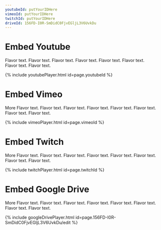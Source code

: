 ```yaml
---
youtubeId: putYourIDHere
vimeoId: putYourIDHere
twitchId: putYourIDHere
driveId: 156FD-I0R-SmDidC0FjvEGljL3V6UvkDu
---
```

# Embed Youtube

Flavor text. Flavor text. Flavor text. Flavor text. Flavor text. Flavor text. Flavor text. Flavor text. 

<!---
Include this next line in your .md for Youtube videos, make sure to put your video ID up there!

Example:     youtubeId: --b-9HrKK6w
-->

{% include youtubePlayer.html id=page.youtubeId %}


# Embed Vimeo

More Flavor text. Flavor text. Flavor text. Flavor text. Flavor text. Flavor text. Flavor text. Flavor text. 

<!---
Include this next line in your .md file for Vimeo videos, make sure to put your video ID up there!

Example:     vimeoID: --b-9HrKK6w
-->

{% include vimeoPlayer.html id=page.vimeoId %}

# Embed Twitch

More Flavor text. Flavor text. Flavor text. Flavor text. Flavor text. Flavor text. Flavor text. Flavor text. 

<!---
Include this next line in your .md file for Twitch videos, make sure to put your video ID up there!

Example:     twitchId: --b-9HrKK6w
-->

{% include twitchPlayer.html id=page.twitchId %}

# Embed Google Drive 

More Flavor text. Flavor text. Flavor text. Flavor text. Flavor text. Flavor text. Flavor text. Flavor text. 

<!---
Include this next line in your .md file for Google Drive videos, make sure to put your video ID up there!

Example:     driveId: 0B7L_dMcaZknxVTRndmdSQ0F5OFE/preview
-->

{% include googleDrivePlayer.html id=page.156FD-I0R-SmDidC0FjvEGljL3V6UvkDu/edit %}
